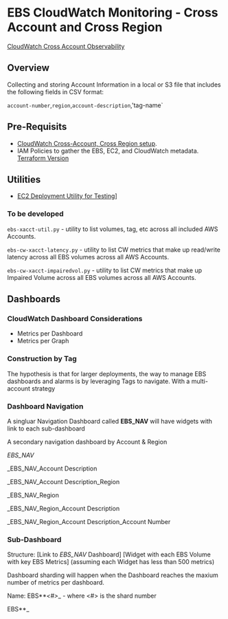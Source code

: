 # EBS CloudWatch Monitoring - Cross Account and Cross Region

[CloudWatch Cross Account Observability](https://docs.aws.amazon.com/AmazonCloudWatch/latest/monitoring/CloudWatch-Unified-Cross-Account.html)

## Overview

Collecting and storing Account Information in a local or S3 file that includes the following fields in CSV format:

`account-number`,`region`,`account-description`,'tag-name`

## Pre-Requisits

- [CloudWatch Cross-Account, Cross Region setup](./cross-account-setup-cloudwatch/cross-account-setup-cloudwatch.md).
- IAM Policies to gather the EBS, EC2, and CloudWatch metadata. [Terraform Version](./cross-account-setup-data-gather-terraform/)

## Utilities

- [EC2 Deployment Utility for Testing](../../ebs-end-to-end-testing/e2e-launch-ec2-instances.py)]

### To be developed

`ebs-xacct-util.py` - utility to list volumes, tag, etc across all included AWS Accounts.

`ebs-cw-xacct-latency.py` - utility to list CW metrics that make up read/write latency across all EBS volumes across all AWS Accounts.

`ebs-cw-xacct-impairedvol.py` - utility to list CW metrics that make up Impaired Volume across all EBS volumes across all AWS Accounts.

## Dashboards

### CloudWatch Dashboard Considerations

- Metrics per Dashboard
- Metrics per Graph

### Construction by Tag

The hypothesis is that for larger deployments, the way to manage EBS dashboards and alarms is by leveraging Tags to navigate. With a multi-account strategy

### Dashboard Navigation

A singluar Navigation Dashboard called **EBS_NAV** will have widgets with link to each sub-dashboard

A secondary navigation dashboard by Account & Region

_EBS_NAV_

\_EBS_NAV_Account Description

\_EBS_NAV_Account Description_Region

\_EBS_NAV_Region

\_EBS_NAV_Region_Account Description

\_EBS_NAV_Region_Account Description_Account Number

### Sub-Dashboard

Structure:
[Link to _EBS_NAV_ Dashboard]
[Widget with each EBS Volume with key EBS Metrics] (assuming each Widget has less than 500 metrics)

Dashboard sharding will happen when the Dashboard reaches the maxium number of metrics per dashboard.

Name:
EBS*<TagName>*<TagValue>_<#>_<AcctName>\_<AcctNum> - where <#> is the shard number

EBS*<TagName>*<TagValue>_<VolId>_<AcctName>\_<AcctNum>
